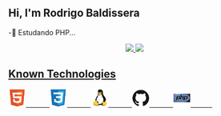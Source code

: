 ## Hi, I'm Rodrigo Baldissera

-:book: Estudando PHP...

<div align="center">
  <a href="https://github.com/rodrigobaldissera">
  <img height="170em" src="https://github-readme-stats.vercel.app/api?username=rodrigobaldissera&show_icons=true&theme=dark&include_all_commits=true&count_private=true"/>
  <img height="170em" src="https://github-readme-stats.vercel.app/api/top-langs/?username=rodrigobaldissera&layout=compact&langs_count=7&theme=dark"/>
</div>
  
## Known Technologies
<p align="left">
    <img height="35" src="https://github.com/devicons/devicon/blob/master/icons/html5/html5-original.svg">
    &nbsp;&nbsp;&nbsp;&nbsp;&nbsp;&nbsp;&nbsp;&nbsp;&nbsp;&nbsp;
    <img height="35" src="https://github.com/devicons/devicon/blob/master/icons/css3/css3-original.svg">
    &nbsp;&nbsp;&nbsp;&nbsp;&nbsp;&nbsp;&nbsp;&nbsp;&nbsp;&nbsp;
    <img height="35" src="https://github.com/devicons/devicon/blob/master/icons/linux/linux-original.svg">
    &nbsp;&nbsp;&nbsp;&nbsp;&nbsp;&nbsp;&nbsp;&nbsp;&nbsp;&nbsp;
    <img height="35" src="https://github.com/devicons/devicon/blob/master/icons/github/github-original.svg">
    &nbsp;&nbsp;&nbsp;&nbsp;&nbsp;&nbsp;&nbsp;&nbsp;&nbsp;&nbsp;
    <img height="35" src="https://github.com/devicons/devicon/blob/master/icons/php/php-original.svg">
    &nbsp;&nbsp;&nbsp;&nbsp;&nbsp;&nbsp;&nbsp;&nbsp;&nbsp;&nbsp;
  
</p>
